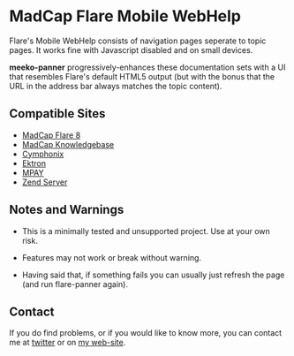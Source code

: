 MadCap Flare Mobile WebHelp
===========================

Flare's Mobile WebHelp consists of navigation pages seperate to topic pages. It works fine with Javascript disabled and on small devices. 

**meeko-panner** progressively-enhances these documentation sets with a UI that resembles Flare's default HTML5 output (but with the bonus that the URL in the address bar always matches the topic content).

<a id="sites"></a>
Compatible Sites 
----------------

- [MadCap Flare 8](http://webhelp.madcapsoftware.com/flare8mobile/Basic/Content/Introduction_Topics/Welcome.htm)
- [MadCap Knowledgebase](http://kb.madcapsoftware.com/mobile/Basic/Content/Welcome.htm)
- [Cymphonix](http://mobilehelp.cymphonix.com/Basic/Content/CoverPages/MobileHelpFrontPage_2013.htm)
- [Ektron](http://documentation.ektron.com/cms400/v9.00/Reference/Mobile/Basic/Content/Getting_Started/Getting_Started.htm)
- [MPAY](http://www.mpay.com/mobile/Basic/Content/index.htm)
- [Zend Server](http://files.zend.com/help/Mobile/Zend-Server/Basic/content/welcome.htm)


Notes and Warnings
------------------

- This is a minimally tested and unsupported project. Use at your own risk.

- Features may not work or break without warning. 

- Having said that, if something fails you can usually just refresh the page (and run flare-panner again).


Contact
-------

If you do find problems, or if you would like to know more, you can contact me at [twitter](https://twitter.com/Meekostuff)
or on [my web-site](http://meekostuff.net).
